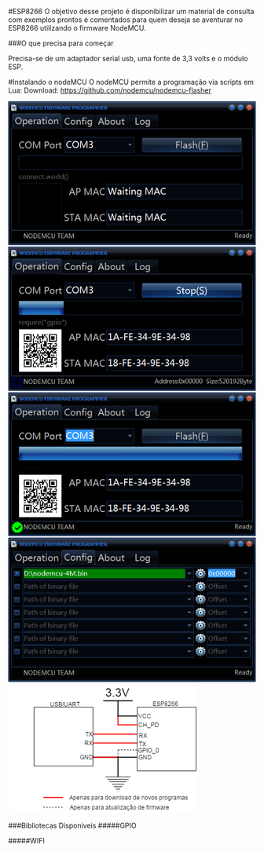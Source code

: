 #ESP8266
O objetivo desse projeto é disponibilizar um material de consulta com exemplos prontos e comentados para quem deseja se aventurar no ESP8266 utilizando o firmware NodeMCU.

###O que precisa para começar

Precisa-se de um adaptador serial usb, uma fonte de 3,3 volts e o módulo ESP.

#Instalando o nodeMCU
O nodeMCU permite a programação via scripts em Lua:
Download: https://github.com/nodemcu/nodemcu-flasher

![Instalando1](https://raw.githubusercontent.com/GEEE-UEFS/ESP8266/master/images/1.png)
![Instalando2](https://raw.githubusercontent.com/GEEE-UEFS/ESP8266/master/images/2.png)
![Instalando3](https://raw.githubusercontent.com/GEEE-UEFS/ESP8266/master/images/3.png)
![Instalando4](https://raw.githubusercontent.com/GEEE-UEFS/ESP8266/master/images/4.png)
![ligacoes1](https://raw.githubusercontent.com/GEEE-UEFS/ESP8266/master/images/Liga%C3%A7%C3%B5es%20ESP.png)

###Bibliotecas Disponiveis
#####GPIO

#####WIFI
